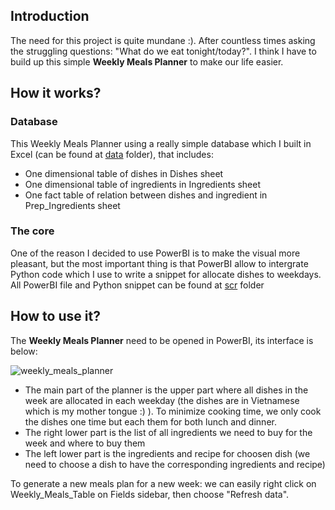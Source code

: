 ## Introduction

The need for this project is quite mundane :). After countless times asking the struggling questions: "What do we eat tonight/today?". I think I have to build up this simple **Weekly Meals Planner** to make our life easier. 

## How it works?

### Database
This Weekly Meals Planner using a really simple database which I built in Excel (can be found at [data](https://github.com/KubiaPXH/weekly_meal_planner/blob/main/data) folder), that includes:
- One dimensional table of dishes in Dishes sheet
- One dimensional table of ingredients in Ingredients sheet
- One fact table of relation between dishes and ingredient in Prep_Ingredients sheet

### The core
One of the reason I decided to use PowerBI is to make the visual more pleasant, but the most important thing is that PowerBI allow to intergrate Python code which I use to write a snippet for allocate dishes to weekdays. All PowerBI file and Python snippet can be found at [scr](https://github.com/KubiaPXH/weekly_meal_planner/tree/main/src) folder

## How to use it?
The **Weekly Meals Planner** need to be opened in PowerBI, its interface is below:

![weekly_meals_planner](https://user-images.githubusercontent.com/62499070/163591607-07b7db21-dfdb-409a-9215-7e32fd196e8a.png)

- The main part of the planner is the upper part where all dishes in the week are allocated in each weekday (the dishes are in Vietnamese which is my mother tongue :) ). To minimize cooking time, we only cook the dishes one time but each them for both lunch and dinner. 
- The right lower part is the list of all ingredients we need to buy for the week and where to buy them
- The left lower part is the ingredients and recipe for choosen dish (we need to choose a dish to have the corresponding ingredients and recipe)

To generate a new meals plan for a new week: we can easily right click on Weekly_Meals_Table on Fields sidebar, then choose "Refresh data".
